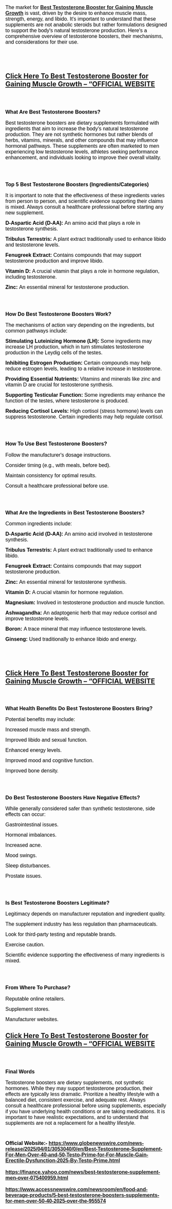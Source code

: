 <p><span style="color: #000000;"><span style="font-family: Calibri, sans-serif;"><span style="font-size: medium;">The market for <a href="https://www.globenewswire.com/news-release/2025/04/01/3053040/0/en/Best-Testosterone-Supplement-For-Men-Over-40-and-50-Testo-Prime-for-For-Muscle-Gain-Erectile-Dysfunction-2025-By-Testo-Prime.html"><strong>Best Testosterone Booster for Gaining Muscle Growth</strong></a>&nbsp;is vast, driven by the desire to enhance muscle mass, strength, energy, and libido.&nbsp;It's important to understand that these supplements are not anabolic steroids but rather formulations designed to support the body's natural testosterone production. Here's a comprehensive overview of testosterone boosters, their mechanisms, and considerations for their use.</span></span></span></p>
<h2>&nbsp;</h2>
<h2><a href="https://finance.yahoo.com/news/best-testosterone-supplement-men-over-075400959.html">Click Here To Best Testosterone Booster for Gaining Muscle Growth &ndash; &ldquo;OFFICIAL WEBSITE</a></h2>
<h3 class="western">&nbsp;</h3>
<h3><strong><span style="color: #000000;"><span style="font-family: Calibri, sans-serif;"><span style="font-size: medium;">What Are Best Testosterone Boosters?</span></span></span></strong></h3>
<p><span style="color: #000000;"><span style="font-family: Calibri, sans-serif;"><span style="font-size: medium;">Best testosterone boosters are dietary supplements formulated with ingredients that aim to increase the body's natural testosterone production.&nbsp;They are not synthetic hormones but rather blends of herbs, vitamins, minerals, and other compounds that may influence hormonal pathways. These supplements are often marketed to men experiencing low testosterone levels, athletes seeking performance enhancement, and individuals looking to improve their overall vitality.</span></span></span></p>
<h3 class="western">&nbsp;</h3>
<h3><strong><span style="color: #000000;"><span style="font-family: Calibri, sans-serif;"><span style="font-size: medium;">Top 5 Best Testosterone Boosters (Ingredients/Categories)</span></span></span></strong></h3>
<p><span style="color: #000000;"><span style="font-family: Calibri, sans-serif;"><span style="font-size: medium;">It is important to note that the effectiveness of these ingredients varies from person to person, and scientific evidence supporting their claims is mixed. Always consult a healthcare professional before starting any new supplement.</span></span></span></p>
<p><strong><span style="color: #000000;"><span style="font-family: Calibri, sans-serif;"><span style="font-size: medium;">D-Aspartic Acid (D-AA):</span></span></span></strong><span style="color: #000000;"><span style="font-family: Calibri, sans-serif;"><span style="font-size: medium;">&nbsp;An amino acid that plays a role in testosterone synthesis.</span></span></span></p>
<p><strong><span style="color: #000000;"><span style="font-family: Calibri, sans-serif;"><span style="font-size: medium;">Tribulus Terrestris:</span></span></span></strong><span style="color: #000000;"><span style="font-family: Calibri, sans-serif;"><span style="font-size: medium;">&nbsp;A plant extract traditionally used to enhance libido and testosterone levels.</span></span></span></p>
<p><strong><span style="color: #000000;"><span style="font-family: Calibri, sans-serif;"><span style="font-size: medium;">Fenugreek Extract:</span></span></span></strong><span style="color: #000000;"><span style="font-family: Calibri, sans-serif;"><span style="font-size: medium;">&nbsp;Contains compounds that may support testosterone production and improve libido.</span></span></span></p>
<p><strong><span style="color: #000000;"><span style="font-family: Calibri, sans-serif;"><span style="font-size: medium;">Vitamin D:</span></span></span></strong><span style="color: #000000;"><span style="font-family: Calibri, sans-serif;"><span style="font-size: medium;">&nbsp;A crucial vitamin that plays a role in hormone regulation, including testosterone.</span></span></span></p>
<p><strong><span style="color: #000000;"><span style="font-family: Calibri, sans-serif;"><span style="font-size: medium;">Zinc:</span></span></span></strong><span style="color: #000000;"><span style="font-family: Calibri, sans-serif;"><span style="font-size: medium;">&nbsp;An essential mineral for testosterone production.</span></span></span></p>
<h3 class="western">&nbsp;</h3>
<h3><strong><span style="color: #000000;"><span style="font-family: Calibri, sans-serif;"><span style="font-size: medium;">How Do Best Testosterone Boosters Work?</span></span></span></strong></h3>
<p><span style="color: #000000;"><span style="font-family: Calibri, sans-serif;"><span style="font-size: medium;">The mechanisms of action vary depending on the ingredients, but common pathways include:</span></span></span></p>
<p><strong><span style="color: #000000;"><span style="font-family: Calibri, sans-serif;"><span style="font-size: medium;">Stimulating Luteinizing Hormone (LH):</span></span></span></strong><span style="color: #000000;"><span style="font-family: Calibri, sans-serif;"><span style="font-size: medium;">&nbsp;Some ingredients may increase LH production, which in turn stimulates testosterone production in the Leydig cells of the testes.</span></span></span></p>
<p><strong><span style="color: #000000;"><span style="font-family: Calibri, sans-serif;"><span style="font-size: medium;">Inhibiting Estrogen Production:</span></span></span></strong><span style="color: #000000;"><span style="font-family: Calibri, sans-serif;"><span style="font-size: medium;">&nbsp;Certain compounds may help reduce estrogen levels, leading to a relative increase in testosterone.</span></span></span></p>
<p><strong><span style="color: #000000;"><span style="font-family: Calibri, sans-serif;"><span style="font-size: medium;">Providing Essential Nutrients:</span></span></span></strong><span style="color: #000000;"><span style="font-family: Calibri, sans-serif;"><span style="font-size: medium;">&nbsp;Vitamins and minerals like zinc and vitamin D are crucial for testosterone synthesis.</span></span></span></p>
<p><strong><span style="color: #000000;"><span style="font-family: Calibri, sans-serif;"><span style="font-size: medium;">Supporting Testicular Function:</span></span></span></strong><span style="color: #000000;"><span style="font-family: Calibri, sans-serif;"><span style="font-size: medium;">&nbsp;Some ingredients may enhance the function of the testes, where testosterone is produced.</span></span></span></p>
<p><strong><span style="color: #000000;"><span style="font-family: Calibri, sans-serif;"><span style="font-size: medium;">Reducing Cortisol Levels:</span></span></span></strong><span style="color: #000000;"><span style="font-family: Calibri, sans-serif;"><span style="font-size: medium;">&nbsp;High cortisol (stress hormone) levels can suppress testosterone.&nbsp;Certain ingredients may help regulate cortisol.</span></span></span></p>
<h3 class="western">&nbsp;</h3>
<h3 class="western"><strong><span style="color: #000000;"><span style="font-family: Calibri, sans-serif;"><span style="font-size: medium;">How To Use Best Testosterone Boosters?</span></span></span></strong></h3>
<p><span style="color: #000000;"><span style="font-family: Calibri, sans-serif;"><span style="font-size: medium;">Follow the manufacturer's dosage instructions.</span></span></span></p>
<p><span style="color: #000000;"><span style="font-family: Calibri, sans-serif;"><span style="font-size: medium;">Consider timing (e.g., with meals, before bed).</span></span></span></p>
<p><span style="color: #000000;"><span style="font-family: Calibri, sans-serif;"><span style="font-size: medium;">Maintain consistency for optimal results.</span></span></span></p>
<p><span style="color: #000000;"><span style="font-family: Calibri, sans-serif;"><span style="font-size: medium;">Consult a healthcare professional before use.</span></span></span></p>
<h3 class="western">&nbsp;</h3>
<h3 class="western"><strong><span style="color: #000000;"><span style="font-family: Calibri, sans-serif;"><span style="font-size: medium;">What Are the Ingredients in Best Testosterone Boosters?</span></span></span></strong></h3>
<p><span style="color: #000000;"><span style="font-family: Calibri, sans-serif;"><span style="font-size: medium;">Common ingredients include:</span></span></span></p>
<p><strong><span style="color: #000000;"><span style="font-family: Calibri, sans-serif;"><span style="font-size: medium;">D-Aspartic Acid (D-AA):</span></span></span></strong><span style="color: #000000;"><span style="font-family: Calibri, sans-serif;"><span style="font-size: medium;">&nbsp;An amino acid involved in testosterone synthesis.</span></span></span></p>
<p><strong><span style="color: #000000;"><span style="font-family: Calibri, sans-serif;"><span style="font-size: medium;">Tribulus Terrestris:</span></span></span></strong><span style="color: #000000;"><span style="font-family: Calibri, sans-serif;"><span style="font-size: medium;">&nbsp;A plant extract traditionally used to enhance libido.</span></span></span></p>
<p><strong><span style="color: #000000;"><span style="font-family: Calibri, sans-serif;"><span style="font-size: medium;">Fenugreek Extract:</span></span></span></strong><span style="color: #000000;"><span style="font-family: Calibri, sans-serif;"><span style="font-size: medium;">&nbsp;Contains compounds that may support testosterone production.</span></span></span></p>
<p><strong><span style="color: #000000;"><span style="font-family: Calibri, sans-serif;"><span style="font-size: medium;">Zinc:</span></span></span></strong><span style="color: #000000;"><span style="font-family: Calibri, sans-serif;"><span style="font-size: medium;">&nbsp;An essential mineral for testosterone synthesis.</span></span></span></p>
<p><strong><span style="color: #000000;"><span style="font-family: Calibri, sans-serif;"><span style="font-size: medium;">Vitamin D:</span></span></span></strong><span style="color: #000000;"><span style="font-family: Calibri, sans-serif;"><span style="font-size: medium;">&nbsp;A crucial vitamin for hormone regulation.</span></span></span></p>
<p><strong><span style="color: #000000;"><span style="font-family: Calibri, sans-serif;"><span style="font-size: medium;">Magnesium:</span></span></span></strong><span style="color: #000000;"><span style="font-family: Calibri, sans-serif;"><span style="font-size: medium;">&nbsp;Involved in testosterone production and muscle function.</span></span></span></p>
<p><strong><span style="color: #000000;"><span style="font-family: Calibri, sans-serif;"><span style="font-size: medium;">Ashwagandha:</span></span></span></strong><span style="color: #000000;"><span style="font-family: Calibri, sans-serif;"><span style="font-size: medium;">&nbsp;An adaptogenic herb that may reduce cortisol and improve testosterone levels.</span></span></span></p>
<p><strong><span style="color: #000000;"><span style="font-family: Calibri, sans-serif;"><span style="font-size: medium;">Boron:</span></span></span></strong><span style="color: #000000;"><span style="font-family: Calibri, sans-serif;"><span style="font-size: medium;">&nbsp;A trace mineral that may influence testosterone levels.</span></span></span></p>
<p><strong><span style="color: #000000;"><span style="font-family: Calibri, sans-serif;"><span style="font-size: medium;">Ginseng:</span></span></span></strong><span style="color: #000000;"><span style="font-family: Calibri, sans-serif;"><span style="font-size: medium;">&nbsp;Used traditionally to enhance libido and energy.</span></span></span></p>
<h2>&nbsp;</h2>
<h2><a href="https://finance.yahoo.com/news/best-testosterone-supplement-men-over-075400959.html">Click Here To Best Testosterone Booster for Gaining Muscle Growth &ndash; &ldquo;OFFICIAL WEBSITE</a></h2>
<h3 class="western"><strong><span style="color: #000000;"><span style="font-family: Calibri, sans-serif;"><span style="font-size: medium;">&nbsp;</span></span></span></strong></h3>
<h3 class="western"><strong><span style="color: #000000;"><span style="font-family: Calibri, sans-serif;"><span style="font-size: medium;">What Health Benefits Do Best Testosterone Boosters Bring?</span></span></span></strong></h3>
<p><span style="color: #000000;"><span style="font-family: Calibri, sans-serif;"><span style="font-size: medium;">Potential benefits may include:</span></span></span></p>
<p><span style="color: #000000;"><span style="font-family: Calibri, sans-serif;"><span style="font-size: medium;">Increased muscle mass and strength.</span></span></span></p>
<p><span style="color: #000000;"><span style="font-family: Calibri, sans-serif;"><span style="font-size: medium;">Improved libido and sexual function.</span></span></span></p>
<p><span style="color: #000000;"><span style="font-family: Calibri, sans-serif;"><span style="font-size: medium;">Enhanced energy levels.</span></span></span></p>
<p><span style="color: #000000;"><span style="font-family: Calibri, sans-serif;"><span style="font-size: medium;">Improved mood and cognitive function.</span></span></span></p>
<p><span style="color: #000000;"><span style="font-family: Calibri, sans-serif;"><span style="font-size: medium;">Improved bone density.</span></span></span></p>
<h3 class="western">&nbsp;</h3>
<h3 class="western"><strong><span style="color: #000000;"><span style="font-family: Calibri, sans-serif;"><span style="font-size: medium;">Do Best Testosterone Boosters Have Negative Effects?</span></span></span></strong></h3>
<p><span style="color: #000000;"><span style="font-family: Calibri, sans-serif;"><span style="font-size: medium;">While generally considered safer than synthetic testosterone, side effects can occur:</span></span></span></p>
<p><span style="color: #000000;"><span style="font-family: Calibri, sans-serif;"><span style="font-size: medium;">Gastrointestinal issues.</span></span></span></p>
<p><span style="color: #000000;"><span style="font-family: Calibri, sans-serif;"><span style="font-size: medium;">Hormonal imbalances.</span></span></span></p>
<p><span style="color: #000000;"><span style="font-family: Calibri, sans-serif;"><span style="font-size: medium;">Increased acne.</span></span></span></p>
<p><span style="color: #000000;"><span style="font-family: Calibri, sans-serif;"><span style="font-size: medium;">Mood swings.</span></span></span></p>
<p><span style="color: #000000;"><span style="font-family: Calibri, sans-serif;"><span style="font-size: medium;">Sleep disturbances.</span></span></span></p>
<p><span style="color: #000000;"><span style="font-family: Calibri, sans-serif;"><span style="font-size: medium;">Prostate issues.</span></span></span></p>
<h3 class="western">&nbsp;</h3>
<h3 class="western"><strong><span style="color: #000000;"><span style="font-family: Calibri, sans-serif;"><span style="font-size: medium;">Is Best Testosterone Boosters Legitimate?</span></span></span></strong></h3>
<p><span style="color: #000000;"><span style="font-family: Calibri, sans-serif;"><span style="font-size: medium;">Legitimacy depends on manufacturer reputation and ingredient quality.</span></span></span></p>
<p><span style="color: #000000;"><span style="font-family: Calibri, sans-serif;"><span style="font-size: medium;">The supplement industry has less regulation than pharmaceuticals.</span></span></span></p>
<p><span style="color: #000000;"><span style="font-family: Calibri, sans-serif;"><span style="font-size: medium;">Look for third-party testing and reputable brands.</span></span></span></p>
<p><span style="color: #000000;"><span style="font-family: Calibri, sans-serif;"><span style="font-size: medium;">Exercise caution.</span></span></span></p>
<p><span style="color: #000000;"><span style="font-family: Calibri, sans-serif;"><span style="font-size: medium;">Scientific evidence supporting the effectiveness of many ingredients is mixed.</span></span></span></p>
<h3 class="western">&nbsp;</h3>
<h3 class="western"><strong><span style="color: #000000;"><span style="font-family: Calibri, sans-serif;"><span style="font-size: medium;">From Where To Purchase?</span></span></span></strong></h3>
<p><span style="color: #000000;"><span style="font-family: Calibri, sans-serif;"><span style="font-size: medium;">Reputable online retailers.</span></span></span></p>
<p><span style="color: #000000;"><span style="font-family: Calibri, sans-serif;"><span style="font-size: medium;">Supplement stores.</span></span></span></p>
<p><span style="color: #000000;"><span style="font-family: Calibri, sans-serif;"><span style="font-size: medium;">Manufacturer websites.</span></span></span></p>
<h2><a href="https://finance.yahoo.com/news/best-testosterone-supplement-men-over-075400959.html">Click Here To Best Testosterone Booster for Gaining Muscle Growth &ndash; &ldquo;OFFICIAL WEBSITE</a></h2>
<h3 class="western">&nbsp;</h3>
<h3 class="western"><strong><span style="color: #000000;"><span style="font-family: Calibri, sans-serif;"><span style="font-size: medium;">Final Words</span></span></span></strong></h3>
<p><span style="color: #000000;"><span style="font-family: Calibri, sans-serif;"><span style="font-size: medium;">Testosterone boosters are dietary supplements, not synthetic hormones.&nbsp;While they may support testosterone production, their effects are typically less dramatic. Prioritize a healthy lifestyle with a balanced diet, consistent exercise, and adequate rest. Always consult&nbsp;a healthcare professional before using supplements, especially if you have underlying health conditions or are taking medications.&nbsp;It is important to have realistic expectations, and to understand that supplements are not a replacement for a healthy lifestyle.</span></span></span></p>
<p>&nbsp;</p>
<p><span style="color: #000000;"><span style="font-family: Calibri, sans-serif;"><span style="font-size: medium;"><strong>Official Website:-&nbsp;<a href="https://www.globenewswire.com/news-release/2025/04/01/3053040/0/en/Best-Testosterone-Supplement-For-Men-Over-40-and-50-Testo-Prime-for-For-Muscle-Gain-Erectile-Dysfunction-2025-By-Testo-Prime.html" target="_blank" rel="nofollow">https://www.globenewswire.com/news-release/2025/04/01/3053040/0/en/Best-Testosterone-Supplement-For-Men-Over-40-and-50-Testo-Prime-for-For-Muscle-Gain-Erectile-Dysfunction-2025-By-Testo-Prime.html</a></strong><br /><br /><strong><a href="https://finance.yahoo.com/news/best-testosterone-supplement-men-over-075400959.html" target="_blank" rel="nofollow">https://finance.yahoo.com/news/best-testosterone-supplement-men-over-075400959.html</a></strong><br /><br /><strong><a href="https://www.accessnewswire.com/newsroom/en/food-and-beverage-products/5-best-testosterone-boosters-supplements-for-men-over-50-40-2025-over-the-955574" target="_blank" rel="nofollow">https://www.accessnewswire.com/newsroom/en/food-and-beverage-products/5-best-testosterone-boosters-supplements-for-men-over-50-40-2025-over-the-955574</a></strong></span></span></span></p>
